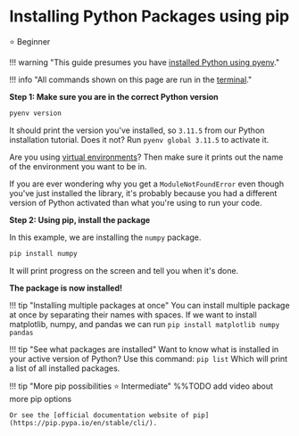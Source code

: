 # Installing Python Packages using pip
<span class="tag beginner-tag">⭐️ Beginner</span>

!!! warning "This guide presumes you have [installed Python using pyenv](install.md)."

!!! info "All commands shown on this page are run in the [terminal](../computer/terminal.md)."

**Step 1: Make sure you are in the correct Python version**
```bash
pyenv version
```
It should print the version you've installed, so `3.11.5` from our Python installation tutorial. Does it not? Run `pyenv global 3.11.5` to activate it.

Are you using [virtual environments](venv.md)? Then make sure it prints out the name of the environment you want to be in.

If you are ever wondering why you get a `ModuleNotFoundError` even though you've just installed the library, it's probably because you had a different version of Python activated than what you're using to run your code.

**Step 2: Using pip, install the package**

In this example, we are installing the `numpy` package.
```bash
pip install numpy
```
It will print progress on the screen and tell you when it's done.

**The package is now installed!**

!!! tip "Installing multiple packages at once"
    You can install multiple package at once by separating their names with spaces. If we want to install matplotlib, numpy, and pandas we can run 
    ```
    pip install matplotlib numpy pandas
    ```

!!! tip "See what packages are installed"
    Want to know what is installed in your active version of Python? Use this command:
    ```
    pip list
    ```
    Which will print a list of all installed packages.

!!! tip "More pip possibilities <span class="tag intermediate-tag">⭐️ Intermediate</span>"
    %%TODO add video about more pip options

    Or see the [official documentation website of pip](https://pip.pypa.io/en/stable/cli/).